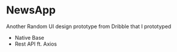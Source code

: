 # NewsApp

Another Random UI design prototype from Dribble that I prototyped

- Native Base
- Rest API ft. Axios
